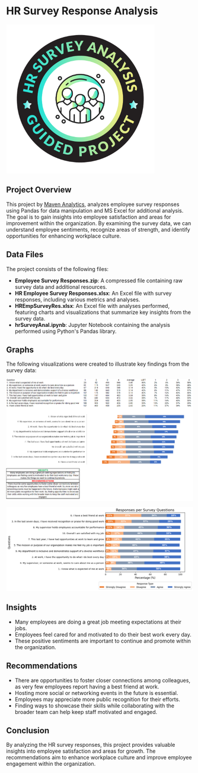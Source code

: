 # HR Survey Response Analysis

![HR Survey Analysis](a3f071ec-e85d-4cc4-9126-457cf35493cf.png)

## Project Overview

This project by [Maven Analytics](https://app.mavenanalytics.io/guided-projects/0dfc5e66-a0fc-4eaa-86f4-feddd033c0fb), analyzes employee survey responses using Pandas for data manipulation and MS Excel for additional analysis. The goal is to gain insights into employee satisfaction and areas for improvement within the organization. By examining the survey data, we can understand employee sentiments, recognize areas of strength, and identify opportunities for enhancing workplace culture.

## Data Files

The project consists of the following files:

- **Employee Survey Responses.zip**: A compressed file containing raw survey data and additional resources.
- **HR Employee Survey Responses.xlsx**: An Excel file with survey responses, including various metrics and analyses.
- **HREmpSurveyRes.xlsx**: An Excel file with analyses performed, featuring charts and visualizations that summarize key insights from the survey data.
- **hrSurveyAnal.ipynb**: Jupyter Notebook containing the analysis performed using Python's Pandas library.
  
## Graphs

The following visualizations were created to illustrate key findings from the survey data:

![HR Employee Survey Responses](HREmployeeSurvey.png)

![Response Percentages Chart](response_percentages_chart.png)

## Insights

- Many employees are doing a great job meeting expectations at their jobs.
- Employees feel cared for and motivated to do their best work every day.
- These positive sentiments are important to continue and promote within the organization.

## Recommendations

- There are opportunities to foster closer connections among colleagues, as very few employees report having a best friend at work. 
- Hosting more social or networking events in the future is essential.
- Employees may appreciate more public recognition for their efforts. 
- Finding ways to showcase their skills while collaborating with the broader team can help keep staff motivated and engaged.

## Conclusion

By analyzing the HR survey responses, this project provides valuable insights into employee satisfaction and areas for growth. The recommendations aim to enhance workplace culture and improve employee engagement within the organization.
